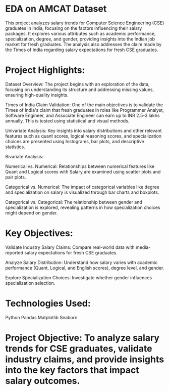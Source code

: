 # EDA on AMCAT Dataset
This project analyzes salary trends for Computer Science Engineering (CSE) graduates in India, focusing on the factors influencing their salary packages. It explores various attributes such as academic performance, specialization, degree, and gender, providing insights into the Indian job market for fresh graduates. The analysis also addresses the claim made by the Times of India regarding salary expectations for fresh CSE graduates.

# Project Highlights:

Dataset Overview: The project begins with an exploration of the data, focusing on understanding its structure and addressing missing values, ensuring high-quality insights.

Times of India Claim Validation: One of the main objectives is to validate the Times of India's claim that fresh graduates in roles like Programmer Analyst, Software Engineer, and Associate Engineer can earn up to INR 2.5-3 lakhs annually. This is tested using statistical and visual methods.

Univariate Analysis: Key insights into salary distributions and other relevant features such as quant scores, logical reasoning scores, and specialization choices are presented using histograms, bar plots, and descriptive statistics.

Bivariate Analysis:

Numerical vs. Numerical: Relationships between numerical features like Quant and Logical scores with Salary are examined using scatter plots and pair plots.
        
Categorical vs. Numerical: The impact of categorical variables like degree and specialization on salary is visualized through bar charts and boxplots.
        
Categorical vs. Categorical: The relationship between gender and specialization is explored, revealing patterns in how specialization choices might depend on gender.

# Key Objectives:

Validate Industry Salary Claims: Compare real-world data with media-reported salary expectations for fresh CSE graduates.

Analyze Salary Distribution: Understand how salary varies with academic performance (Quant, Logical, and English scores), degree level, and gender.

Explore Specialization Choices: Investigate whether gender influences specialization selection.

# Technologies Used:
Python
Pandas
Matplotlib
Seaborn

# Project Objective: To analyze salary trends for CSE graduates, validate industry claims, and provide insights into the key factors that impact salary outcomes.
